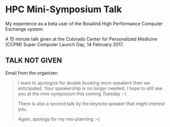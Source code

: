 # HPC Mini-Symposium Talk

My experience as a beta user of the Rosalind High Performance Computer
Exchange system.

A 15 minute talk given at the Colorado Center for Personalized Medicine (CCPM)
Super Computer Launch Day, 14 February 2017.

## TALK NOT GIVEN
Email from the organizer:

> I want to apologize for double booking more speakers than we anticipated.
> Your speakership is no longer needed.  I hope to still see you at the
> mini-symposium this coming Tuesday :-)
>
> There is also a second talk by the keynote speaker that might interest you.
>
> Again, apology for my mis-planning :-(
